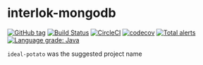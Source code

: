 # interlok-mongodb 

[![GitHub tag](https://img.shields.io/github/tag/adaptris/interlok-mongodb.svg)](https://github.com/adaptris/interlok-mongodb/tags) [![Build Status](https://travis-ci.org/adaptris/interlok-mongodb.svg?branch=develop)](https://travis-ci.org/adaptris/interlok-mongodb) [![CircleCI](https://circleci.com/gh/adaptris/interlok-mongodb.svg?style=svg)](https://circleci.com/gh/adaptris/interlok-mongodb) [![codecov](https://codecov.io/gh/adaptris/interlok-mongodb/branch/develop/graph/badge.svg)](https://codecov.io/gh/adaptris/interlok-mongodb) [![Total alerts](https://img.shields.io/lgtm/alerts/g/adaptris/interlok-mongodb.svg?logo=lgtm&logoWidth=18)](https://lgtm.com/projects/g/adaptris/interlok-mongodb/alerts/) [![Language grade: Java](https://img.shields.io/lgtm/grade/java/g/adaptris/interlok-mongodb.svg?logo=lgtm&logoWidth=18)](https://lgtm.com/projects/g/adaptris/interlok-mongodb/context:java)

`ideal-potato` was the suggested project name

